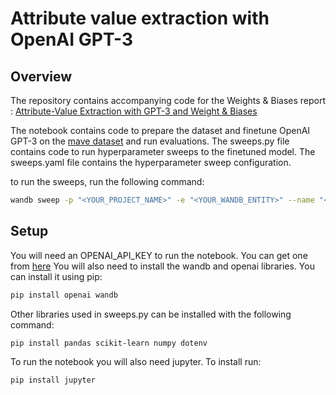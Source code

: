 # Attribute value extraction with OpenAI GPT-3

## Overview

The repository contains accompanying code for the Weights & Biases
report : [Attribute-Value Extraction with GPT-3 and Weight & Biases](https://wandb.ai/parambharat/mave/reports/Attribute-Value-Extraction-with-GPT-3-and-Weight-Biases--VmlldzoyNzg1Njg0)

The notebook contains code to prepare the dataset and finetune OpenAI GPT-3 on
the [mave dataset](https://github.com/google-research-datasets/MAVE) and run evaluations.
The sweeps.py file contains code to run hyperparameter sweeps to the finetuned model.
The sweeps.yaml file contains the hyperparameter sweep configuration.

to run the sweeps, run the following command:

```bash
wandb sweep -p "<YOUR_PROJECT_NAME>" -e "<YOUR_WANDB_ENTITY>" --name "<NAME_OF_THE_SWEEP>" sweeps.yaml
```

## Setup

You will need an OPENAI_API_KEY to run the notebook. You can get one from [here](https://openai.com/api/)
You will also need to install the wandb and openai libraries. You can install it using pip:

```bash
pip install openai wandb
```

Other libraries used in sweeps.py can be installed with the following command:

```bash
pip install pandas scikit-learn numpy dotenv
```

To run the notebook you will also need jupyter. To install run:

```bash
pip install jupyter
```



